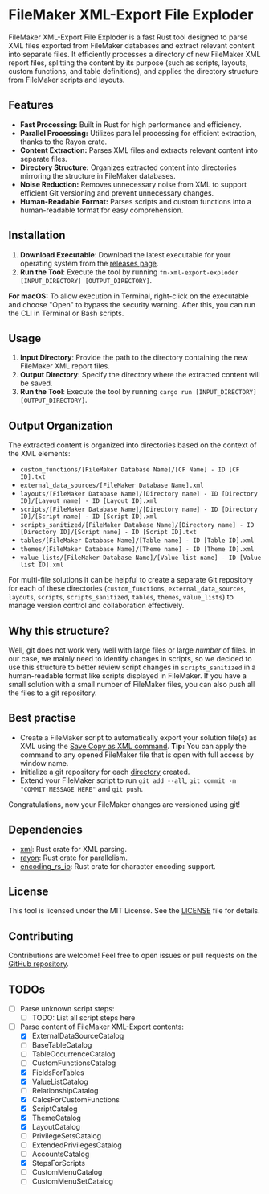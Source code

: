# FileMaker XML-Export File Exploder

FileMaker XML-Export File Exploder is a fast Rust tool designed to parse XML files exported from FileMaker databases and
extract relevant content into separate files. It efficiently processes a directory of new FileMaker XML report files,
splitting the content by its purpose (such as scripts, layouts, custom functions, and table definitions), and applies
the directory structure from FileMaker scripts and layouts.

## Features

- **Fast Processing:** Built in Rust for high performance and efficiency.
- **Parallel Processing:** Utilizes parallel processing for efficient extraction, thanks to the Rayon crate.
- **Content Extraction:** Parses XML files and extracts relevant content into separate files.
- **Directory Structure:** Organizes extracted content into directories mirroring the structure in FileMaker databases.
- **Noise Reduction:** Removes unnecessary noise from XML to support efficient Git versioning and prevent unnecessary
  changes.
- **Human-Readable Format:** Parses scripts and custom functions into a human-readable format for easy comprehension.

## Installation

1. **Download Executable**: Download the latest executable for your operating system from
   the [releases page](https://github.com/BC-M/fm-xml-export-exploder/releases/latest).
2. **Run the Tool**: Execute the tool by running `fm-xml-export-exploder [INPUT_DIRECTORY] [OUTPUT_DIRECTORY]`.

__For macOS:__ To allow execution in Terminal, right-click on the executable and choose "Open" to bypass the security
warning. After this, you can run the CLI in Terminal or Bash scripts.

## Usage

1. **Input Directory**: Provide the path to the directory containing the new FileMaker XML report files.
2. **Output Directory**: Specify the directory where the extracted content will be saved.
3. **Run the Tool**: Execute the tool by running `cargo run [INPUT_DIRECTORY] [OUTPUT_DIRECTORY]`.

## Output Organization

The extracted content is organized into directories based on the context of the XML elements:

- `custom_functions/[FileMaker Database Name]/[CF Name] - ID [CF ID].txt`
- `external_data_sources/[FileMaker Database Name].xml`
- `layouts/[FileMaker Database Name]/[Directory name] - ID [Directory ID]/[Layout name] - ID [Layout ID].xml`
- `scripts/[FileMaker Database Name]/[Directory name] - ID [Directory ID]/[Script name] - ID [Script ID].xml`
- `scripts_sanitized/[FileMaker Database Name]/[Directory name] - ID [Directory ID]/[Script name] - ID [Script ID].txt`
- `tables/[FileMaker Database Name]/[Table name] - ID [Table ID].xml`
- `themes/[FileMaker Database Name]/[Theme name] - ID [Theme ID].xml`
- `value_lists/[FileMaker Database Name]/[Value list name] - ID [Value list ID].xml`

For multi-file solutions it can be helpful to create a separate Git repository for each of these
directories (`custom_functions`, `external_data_sources`, `layouts`, `scripts`, `scripts_sanitized`, `tables`, `themes`, `value_lists`)
to manage version control and collaboration effectively.

## Why this structure?

Well, git does not work very well with large files or large *number* of files. In our case, we mainly need to identify
changes in scripts, so we decided to use this structure to better review script changes in `scripts_sanitized` in a
human-readable format like scripts displayed in FileMaker. If you have a small solution with a small number of FileMaker
files, you can also push all the files to a git repository.

## Best practise

- Create a FileMaker script to automatically export your solution file(s) as XML using the [Save Copy as XML
  command](https://help.claris.com/en/pro-help/content/save-a-copy-as-xml.html). __Tip:__ You can apply the command to
  any opened FileMaker file that is open with full access by window name.
- Initialize a git repository for each [directory](#output-organization) created.
- Extend your FileMaker script to run `git add --all`, `git commit -m "COMMIT MESSAGE HERE"` and `git push`.

Congratulations, now your FileMaker changes are versioned using git!

## Dependencies

- [xml](https://crates.io/crates/xml): Rust crate for XML parsing.
- [rayon](https://crates.io/crates/rayon): Rust crate for parallelism.
- [encoding_rs_io](https://crates.io/crates/encoding_rs_io): Rust crate for character encoding support.

## License

This tool is licensed under the MIT License. See the [LICENSE](LICENSE) file for details.

## Contributing

Contributions are welcome! Feel free to open issues or pull requests on
the [GitHub repository](https://github.com/BC-M/fm-xml-export-exploder).

## TODOs

- [ ] Parse unknown script steps:
    - [ ] TODO: List all script steps here
- [ ] Parse content of FileMaker XML-Export contents:
    - [x] ExternalDataSourceCatalog
    - [ ] BaseTableCatalog
    - [ ] TableOccurrenceCatalog
    - [ ] CustomFunctionsCatalog
    - [x] FieldsForTables
    - [x] ValueListCatalog
    - [ ] RelationshipCatalog
    - [x] CalcsForCustomFunctions
    - [x] ScriptCatalog
    - [x] ThemeCatalog
    - [x] LayoutCatalog
    - [ ] PrivilegeSetsCatalog
    - [ ] ExtendedPrivilegesCatalog
    - [ ] AccountsCatalog
    - [x] StepsForScripts
    - [ ] CustomMenuCatalog
    - [ ] CustomMenuSetCatalog
